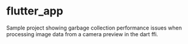 # flutter_app

Sample project showing garbage collection performance issues when processing image data from a camera preview in the dart ffi.

